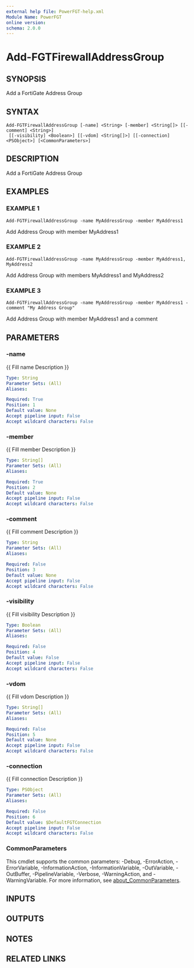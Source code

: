 ```yaml
---
external help file: PowerFGT-help.xml
Module Name: PowerFGT
online version:
schema: 2.0.0
---
```


# Add-FGTFirewallAddressGroup

## SYNOPSIS
Add a FortiGate Address Group

## SYNTAX

```
Add-FGTFirewallAddressGroup [-name] <String> [-member] <String[]> [[-comment] <String>]
 [[-visibility] <Boolean>] [[-vdom] <String[]>] [[-connection] <PSObject>] [<CommonParameters>]
```

## DESCRIPTION
Add a FortiGate Address Group

## EXAMPLES

### EXAMPLE 1
```
Add-FGTFirewallAddressGroup -name MyAddressGroup -member MyAddress1
```

Add Address Group with member MyAddress1

### EXAMPLE 2
```
Add-FGTFirewallAddressGroup -name MyAddressGroup -member MyAddress1, MyAddress2
```

Add Address Group with members MyAddress1 and MyAddress2

### EXAMPLE 3
```
Add-FGTFirewallAddressGroup -name MyAddressGroup -member MyAddress1 -comment "My Address Group"
```

Add Address Group with member MyAddress1 and a comment

## PARAMETERS

### -name
{{ Fill name Description }}

```yaml
Type: String
Parameter Sets: (All)
Aliases:

Required: True
Position: 1
Default value: None
Accept pipeline input: False
Accept wildcard characters: False
```

### -member
{{ Fill member Description }}

```yaml
Type: String[]
Parameter Sets: (All)
Aliases:

Required: True
Position: 2
Default value: None
Accept pipeline input: False
Accept wildcard characters: False
```

### -comment
{{ Fill comment Description }}

```yaml
Type: String
Parameter Sets: (All)
Aliases:

Required: False
Position: 3
Default value: None
Accept pipeline input: False
Accept wildcard characters: False
```

### -visibility
{{ Fill visibility Description }}

```yaml
Type: Boolean
Parameter Sets: (All)
Aliases:

Required: False
Position: 4
Default value: False
Accept pipeline input: False
Accept wildcard characters: False
```

### -vdom
{{ Fill vdom Description }}

```yaml
Type: String[]
Parameter Sets: (All)
Aliases:

Required: False
Position: 5
Default value: None
Accept pipeline input: False
Accept wildcard characters: False
```

### -connection
{{ Fill connection Description }}

```yaml
Type: PSObject
Parameter Sets: (All)
Aliases:

Required: False
Position: 6
Default value: $DefaultFGTConnection
Accept pipeline input: False
Accept wildcard characters: False
```

### CommonParameters
This cmdlet supports the common parameters: -Debug, -ErrorAction, -ErrorVariable, -InformationAction, -InformationVariable, -OutVariable, -OutBuffer, -PipelineVariable, -Verbose, -WarningAction, and -WarningVariable. For more information, see [about_CommonParameters](http://go.microsoft.com/fwlink/?LinkID=113216).

## INPUTS

## OUTPUTS

## NOTES

## RELATED LINKS
